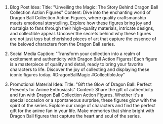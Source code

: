 1. Blog Post Idea:
Title: "Unveiling the Magic: The Story Behind Dragon Ball Collection Action Figures"
Content: Dive into the enchanting world of Dragon Ball Collection Action Figures, where quality craftsmanship meets emotional storytelling. Explore how these figures bring joy and nostalgia to fans through their high-quality materials, intricate designs, and collectible appeal. Uncover the secrets behind why these figures are not just toys but cherished pieces of art that capture the essence of the beloved characters from the Dragon Ball series.

2. Social Media Caption:
"Transform your collection into a realm of excitement and authenticity with Dragon Ball Action Figures! Each figure is a masterpiece of quality and detail, ready to bring your favorite characters to life. Discover the joy of collecting and displaying these iconic figures today. #DragonBallMagic #CollectibleJoy"

3. Promotional Material Idea:
Title: "Gift the Glow of Dragon Ball: Perfect Presents for Anime Enthusiasts"
Content: Share the gift of authenticity and fun with Dragon Ball Collection Action Figures. Whether it's a special occasion or a spontaneous surprise, these figures glow with the spirit of the series. Explore our range of characters and find the perfect gift for the anime fan in your life. Make memories that shine bright with Dragon Ball figures that capture the heart and soul of the series.